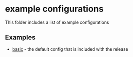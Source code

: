 # example configurations
This folder includes a list of example configurations

## Examples
- [basic](./config.basic.json) - the default config that is included with the release